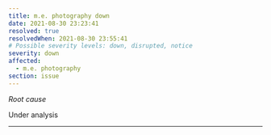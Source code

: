```yaml
---
title: m.e. photography down
date: 2021-08-30 23:23:41
resolved: true
resolvedWhen: 2021-08-30 23:55:41
# Possible severity levels: down, disrupted, notice
severity: down
affected:
  - m.e. photography
section: issue
---
```


*Root cause*

Under analysis

---


